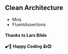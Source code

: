## Clean Architecture

- Moq
- FluentAssertions


#### Thanks to Lars Bilde

**✔️🍺 Happy Coding 👍😊**
